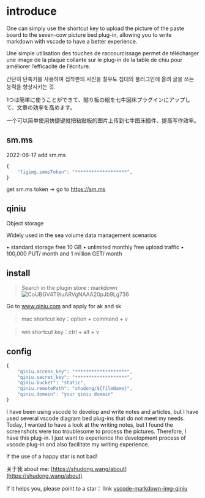 <!--
 * @Author: starkwang
 * @Contact me: https://shudong.wang/about
 * @Date: 2019-11-14 14:06:47
 * @LastEditors  : starkwang
 * @LastEditTime : 2019-12-24 10:35:18
 * @Description: file content
 -->
# introduce
One can simply use the shortcut key to upload the picture of the paste board to the seven-cow picture bed plug-in, allowing you to write markdown with vscode to have a better experience.

Une simple utilisation des touches de raccourcissage permet de télécharger une image de la plaque collante sur le plug-in de la table de chiu pour améliorer l’efficacité de l’écriture.

간단히 단축키를 사용하여 접착판의 사진을 칠우도 침대의 플러그인에 올려 글을 쓰는 능력을 향상시키는 것.

1つは簡単に使うことができて、貼り板の絵を七牛図床プラグインにアップして、文章の効率を高めます。

一个可以简单使用快捷键就把粘贴板的图片上传到七牛图床插件、提高写作效率。

## sm.ms
2022-06-17 add sm.ms
```js
{
    "figimg.smmsToken": "*******************",
}
```

get sm.ms token -> go to https://sm.ms

## qiniu

Object storage

Widely used in the sea volume data management scenarios

• standard storage free 10 GB
• unlimited monthly free upload traffic
• 100,000 PUT/ month and 1 million GET/ month

## install
> Search in the plugin store : markdown
![CoUBGV4T9iuARVgNAAA20pJb9Lg736](https://p1-q.mafengwo.net/s15/M00/B7/50/CoUBGV4T9iuARVgNAAA20pJb9Lg736.png)

Go to www.qiniu.com and apply for ak and sk


> mac shortcut key：option + command + v 

> win shortcut key：ctrl + alt + v

## config

```js
{
    "qiniu.access_key": "*******************",
    "qiniu.secret_key": "*******************",
    "qiniu.bucket": "static",
    "qiniu.remotePath": "shudong/${fileName}",
    "qiniu.domain": "your qiniu domain"
}
```

I have been using vscode to develop and write notes and articles, but I have used several vscode diagram bed plug-ins that do not meet my needs. Today, I wanted to have a look at the writing notes, but I found the screenshots were too troublesome to process the pictures. Therefore, I have this plug-in. I just want to experience the development process of vscode plug-in and also facilitate my writing experience.

If the use of a happy star is not bad!

关于我
about me: [https://shudong.wang/about](https://shudong.wang/about)

If it helps you, please point to a star：
link
[vscode-markdown-img-qiniu](https://github.com/wsdo/vscode-markdown-img-qiniu)
